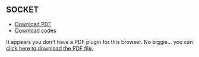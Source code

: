 ## SOCKET
* <a href="en-us/sbs/socket/socket.pdf" target="_blank">Download PDF</a>
* <a href="en-us/sbs/socket/code.py" target="_blank">Download codes</a>


<object data="en-us/sbs/socket/socket.pdf" type="application/pdf" style="min-height:100vh;width:100%">
    <p>It appears you don't have a PDF plugin for this browser.
    No biggie... you can <a href="en-us/sbs/socket/socket.pdf">click here to download the PDF file.</a></p>
</object>